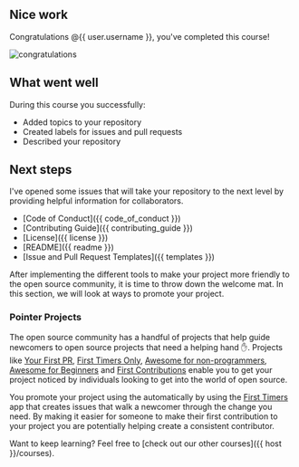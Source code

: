 ## Nice work

Congratulations @{{ user.username }}, you've completed this course!

![congratulations](https://octodex.github.com/images/welcometocat.png)

## What went well

During this course you successfully:

- Added topics to your repository
- Created labels for issues and pull requests
- Described your repository

## Next steps

I've opened some issues that will take your repository to the next level by providing helpful information for collaborators. 

- [Code of Conduct]({{ code_of_conduct }})
- [Contributing Guide]({{ contributing_guide }})
- [License]({{ license }})
- [README]({{ readme }})
- [Issue and Pull Request Templates]({{ templates }})

After implementing the different tools to make your project more friendly to the open source community, it is time to throw down the welcome mat. In this section, we will look at ways to promote your project.

### Pointer Projects

The open source community has a handful of projects that help guide newcomers to open source projects that need a helping hand :hand:. Projects like [Your First PR](http://yourfirstpr.github.io/), [First Timers Only](https://www.firsttimersonly.com/), [Awesome for non-programmers](https://github.com/szabgab/awesome-for-non-programmers), [Awesome for Beginners](https://github.com/MunGell/awesome-for-beginners/) and [First Contributions](https://roshanjossey.github.io/first-contributions/) enable you to get your project noticed by individuals looking to get into the world of open source. 

You promote your project using the automatically by using the [First Timers](https://github.com/apps/first-timers) app that creates issues that walk a newcomer through the change you need. By making it easier for someone to make their first contribution to your project you are potentially helping create a consistent contributor. 

Want to keep learning? Feel free to [check out our other courses]({{ host }}/courses).
